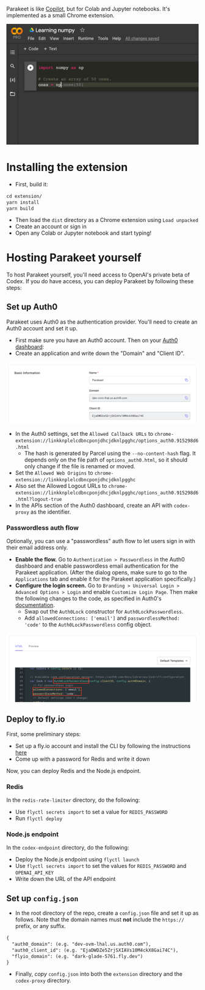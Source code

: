 Parakeet is like [Copilot](https://copilot.github.com/), but for Colab and Jupyter notebooks. It's implemented as a small Chrome extension.

![Example of usage](./example.png)

# Installing the extension

- First, build it:

```
cd extension/
yarn install
yarn build
```

- Then load the `dist` directory as a Chrome extension using `Load unpacked`
- Create an account or sign in
- Open any Colab or Jupyter notebook and start typing!

# Hosting Parakeet yourself

To host Parakeet yourself, you'll need access to OpenAI's private beta of Codex. If you do have access, you can deploy Parakeet by following these steps:

## Set up Auth0

Parakeet uses Auth0 as the authentication provider. You'll need to create an Auth0 account and set it up.

- First make sure you have an Auth0 account. Then on your [Auth0 dashboard](https://manage.auth0.com/):
- Create an application and write down the "Domain" and "Client ID".

![Auth0 settings](./auth0_settings.png)

- In the Auth0 settings, set the `Allowed Callback URLs` to `chrome-extension://linkknplelcdbncponjdhcjdknlpgghc/options_auth0.915298d6.html`
  - The hash is generated by Parcel using the `--no-content-hash` flag. It depends only on the file path of `options_auth0.html`, so it should only change if the file is renamed or moved.
- Set the `Allowed Web Origins` to `chrome-extension://linkknplelcdbncponjdhcjdknlpgghc`
- Also set the Allowed Logout URLs to `chrome-extension://linkknplelcdbncponjdhcjdknlpgghc/options_auth0.915298d6.html?logout-true`
- In the APIs section of the Auth0 dashboard, create an API with `codex-proxy` as the identifier.

### Passwordless auth flow

Optionally, you can use a "passwordless" auth flow to let users sign in with their email address only.

- **Enable the flow.** Go to `Authentication > Passwordless` in the Auth0 dashboard and enable passwordless email authentication for the Parakeet application. (After the dialog opens, make sure to go to the `Applications` tab and enable it for the Parakeet application specifically.)
- **Configure the login screen.** Go to `Branding > Universal Login > Advanced Options > Login` and enable `Customize Login Page`. Then make the following changes to the code, as specified in Auth0's [documentation](https://auth0.com/docs/libraries/lock#passwordless-options).
  - Swap out the `Auth0Lock` constructor for `Auth0LockPasswordless`.
  - Add `allowedConnections: ['email']` and `passwordlessMethod: 'code'` to the `Auth0LockPasswordless` config object.

![The code to change](./auth0_login_screen_code.png)

## Deploy to fly.io

First, some preliminary steps:

- Set up a fly.io account and install the CLI by following the instructions [here](https://fly.io/docs/speedrun/)
- Come up with a password for Redis and write it down

Now, you can deploy Redis and the Node.js endpoint.

### Redis

In the `redis-rate-limiter` directory, do the following:

- Use `flyctl secrets import` to set a value for `REDIS_PASSWORD`
- Run `flyctl deploy`

### Node.js endpoint

In the `codex-endpoint` directory, do the following:

- Deploy the Node.js endpoint using `flyctl launch`
- Use `flyctl secrets import` to set the values for `REDIS_PASSWORD` and `OPENAI_API_KEY`
- Write down the URL of the API endpoint

## Set up `config.json`

- In the root directory of the repo, create a `config.json` file and set it up as follows. Note that the domain names must **not** include the `https://` prefix, or any suffix.

```
{
  "auth0_domain": (e.g. "dev-ovm-lhal.us.auth0.com"),
  "auth0_client_id": (e.g. "EjaDWDZe5ZrjSXIAVs10M4ckX8Gai74C"),
  "flyio_domain": (e.g. "dark-glade-5761.fly.dev")
}
```

- Finally, _copy_ `config.json` into both the `extension` directory and the `codex-proxy` directory.
